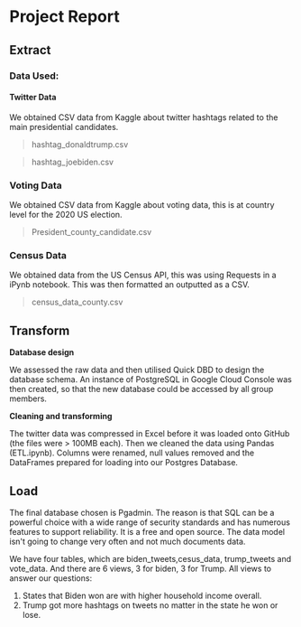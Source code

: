 # Project Report

## Extract

### Data Used:

#### Twitter Data
We obtained CSV data from Kaggle about twitter hashtags related to the main presidential candidates.

>hashtag_donaldtrump.csv

>hashtag_joebiden.csv

### Voting Data
We obtained CSV data from Kaggle about voting data, this is at country level for the 2020 US election.

>President_county_candidate.csv

### Census Data
We obtained data from the US Census API, this was using Requests in a iPynb notebook. This was then formatted an outputted as a CSV.

>census_data_county.csv

## Transform

**Database design**

We assessed the raw data and then utilised Quick DBD to design the database schema.  An instance of PostgreSQL in Google Cloud Console was then created, so that the new database could be accessed by all group members.

**Cleaning and transforming**

The twitter data was compressed in Excel before it was loaded onto GitHub (the files were > 100MB each).  Then we cleaned the data using Pandas (ETL.ipynb). Columns were renamed, null values removed and the DataFrames prepared for loading into our Postgres Database.

## Load

The final database chosen is Pgadmin. The reason is that SQL can be a powerful choice with a wide range of security standards and has numerous features to support reliability. It is a free and open source. The data model isn't going to change very often and not much documents data.

We have four tables, which are biden_tweets,cesus_data, trump_tweets and vote_data. And there are 6 views, 3 for biden, 3 for Trump. All views to answer our questions: 
1. States that Biden won are with higher household income overall.
2. Trump got more hashtags on tweets no matter in the state he won or lose. 

